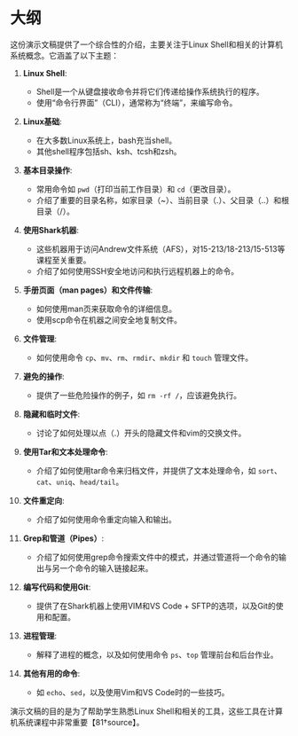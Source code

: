 # 大纲

这份演示文稿提供了一个综合性的介绍，主要关注于Linux Shell和相关的计算机系统概念。它涵盖了以下主题：

1. **Linux Shell**:
   - Shell是一个从键盘接收命令并将它们传递给操作系统执行的程序。
   - 使用“命令行界面”（CLI），通常称为“终端”，来编写命令。

2. **Linux基础**:
   - 在大多数Linux系统上，bash充当shell。
   - 其他shell程序包括sh、ksh、tcsh和zsh。

3. **基本目录操作**:
   - 常用命令如 `pwd`（打印当前工作目录）和 `cd`（更改目录）。
   - 介绍了重要的目录名称，如家目录（~）、当前目录（.）、父目录（..）和根目录（/）。

4. **使用Shark机器**:
   - 这些机器用于访问Andrew文件系统（AFS），对15-213/18-213/15-513等课程至关重要。
   - 介绍了如何使用SSH安全地访问和执行远程机器上的命令。

5. **手册页面（man pages）和文件传输**:
   - 如何使用man页来获取命令的详细信息。
   - 使用scp命令在机器之间安全地复制文件。

6. **文件管理**:
   - 如何使用命令 `cp`、`mv`、`rm`、`rmdir`、`mkdir` 和 `touch` 管理文件。

7. **避免的操作**:
   - 提供了一些危险操作的例子，如 `rm -rf /`，应该避免执行。

8. **隐藏和临时文件**:
   - 讨论了如何处理以点（.）开头的隐藏文件和vim的交换文件。

9. **使用Tar和文本处理命令**:
   - 介绍了如何使用tar命令来归档文件，并提供了文本处理命令，如 `sort`、`cat`、`uniq`、`head/tail`。

10. **文件重定向**:
    - 介绍了如何使用命令重定向输入和输出。

11. **Grep和管道（Pipes）**:
    - 介绍了如何使用grep命令搜索文件中的模式，并通过管道将一个命令的输出与另一个命令的输入链接起来。

12. **编写代码和使用Git**:
    - 提供了在Shark机器上使用VIM和VS Code + SFTP的选项，以及Git的使用和配置。

13. **进程管理**:
    - 解释了进程的概念，以及如何使用命令 `ps`、`top` 管理前台和后台作业。

14. **其他有用的命令**:
    - 如 `echo`、`sed`，以及使用Vim和VS Code时的一些技巧。

演示文稿的目的是为了帮助学生熟悉Linux Shell和相关的工具，这些工具在计算机系统课程中非常重要【81†source】。